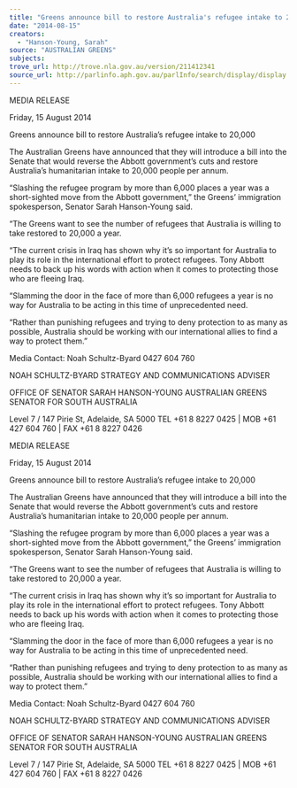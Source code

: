 ```yaml
---
title: "Greens announce bill to restore Australia's refugee intake to 20,000"
date: "2014-08-15"
creators:
  - "Hanson-Young, Sarah"
source: "AUSTRALIAN GREENS"
subjects:
trove_url: http://trove.nla.gov.au/version/211412341
source_url: http://parlinfo.aph.gov.au/parlInfo/search/display/display.w3p;query=Id%3A%22media/pressrel/3337124%22
---
```


 MEDIA RELEASE   

 Friday, 15 August 2014   

 Greens announce bill to restore Australia’s  refugee intake to 20,000   

 The Australian Greens have announced that they will introduce a bill into the Senate that would  reverse the Abbott government’s cuts and restore Australia’s humanitarian intake to 20,000 people  per annum.   

 “Slashing the refugee program by more than 6,000 places a year was a short-sighted move from the  Abbott government,” the Greens’ immigration spokesperson, Senator Sarah Hanson-Young said.   

 “The Greens want to see the number of refugees that Australia is willing to take restored to 20,000 a  year.   

 “The current crisis in Iraq has shown why it’s so important for Australia to play its role in the  international effort to protect refugees. Tony Abbott needs to back up his words with action when it  comes to protecting those who are fleeing Iraq.   

 “Slamming the door in the face of more than 6,000 refugees a year is no way for Australia to be  acting in this time of unprecedented need.   

 “Rather than punishing refugees and trying to deny protection to as many as possible, Australia  should be working with our international allies to find a way to protect them.”   

 

 Media Contact: Noah Schultz-Byard 0427 604 760   

 

 NOAH SCHULTZ-BYARD  STRATEGY AND COMMUNICATIONS ADVISER   

 OFFICE OF SENATOR SARAH HANSON-YOUNG  AUSTRALIAN GREENS SENATOR FOR SOUTH AUSTRALIA 

 

 Level 7 / 147 Pirie St, Adelaide, SA 5000  TEL  +61 8 8227 0425   |   MOB  +61 427 604 760   |   FAX  +61 8 8227 0426     

 

 

 MEDIA RELEASE   

 Friday, 15 August 2014   

 Greens announce bill to restore Australia’s  refugee intake to 20,000 

 

 The Australian Greens have announced that they will introduce a bill into the Senate that would  reverse the Abbott government’s cuts and restore Australia’s humanitarian intake to 20,000 people  per annum.   

 “Slashing the refugee program by more than 6,000 places a year was a short-sighted move from the  Abbott government,” the Greens’ immigration spokesperson, Senator Sarah Hanson-Young said.   

 “The Greens want to see the number of refugees that Australia is willing to take restored to 20,000 a  year.   

 “The current crisis in Iraq has shown why it’s so important for Australia to play its role in the  international effort to protect refugees. Tony Abbott needs to back up his words with action when it  comes to protecting those who are fleeing Iraq.   

 “Slamming the door in the face of more than 6,000 refugees a year is no way for Australia to be  acting in this time of unprecedented need.   

 “Rather than punishing refugees and trying to deny protection to as many as possible, Australia  should be working with our international allies to find a way to protect them.”   

 

 Media Contact: Noah Schultz-Byard 0427 604 760   

 

 NOAH SCHULTZ-BYARD  STRATEGY AND COMMUNICATIONS ADVISER   

 OFFICE OF SENATOR SARAH HANSON-YOUNG  AUSTRALIAN GREENS SENATOR FOR SOUTH AUSTRALIA 

 

 Level 7 / 147 Pirie St, Adelaide, SA 5000  TEL  +61 8 8227 0425   |   MOB  +61 427 604 760   |   FAX  +61 8 8227 0426     

 

 

 

